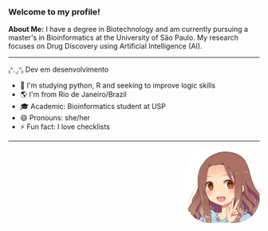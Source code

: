 ### Welcome to my profile! 

**About Me:** I have a degree in Biotechnology and am currently pursuing a master's in Bioinformatics at the University of São Paulo. My research focuses on Drug Discovery using Artificial Intelligence (AI).
___________________________
₍ᐢ. ̫.ᐢ₎ Dev em desenvolvimento 

- 🌱 I'm studying python, R and seeking to improve logic skills
- 🌎 I'm from Rio de Janeiro/Brazil
- 🎓 Academic: Bioinformatics student at USP
- 😄 Pronouns: she/her
- ⚡ Fun fact: I love checklists
______________________________________


 <img align="right" alt="Rafa-pic" height="150" style="border-radius:50px;" src="download20211202224319.png">
